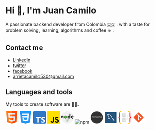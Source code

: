# Hi :wave:, I'm Juan Camilo

A passionate backend developer from Colombia :colombia: . with a taste for problem solving, learning, algorithms and coffee :coffee: .

## Contact me
* [LinkedIn](https://www.linkedin.com/in/juan-camilo-arrieta-bernal-b05766165/?originalSubdomain=co)
* [twitter](https://twitter.com/Juan_Code21)
* [facebook](https://www.facebook.com/kamilo.arrieta.9)
* [arrietacamilo530@gmail.com](#)

## Languages and tools
My tools to create software are :technologist:.

<img src="./img/html5.png" width="40" height="40" alt="javascript"/> <img src="./img/css.png" width="40" height="40" alt="css"/>
<img src="./img/typescript.png" width="40" height="40" alt="typescript"/>
<img src="./img/js.png" width="40" height="40" alt="javascript"/>
<img src="./img/nodejs.png" width="40" height="40" alt="nodejs"/>
<img src="https://cdn.freebiesupply.com/logos/thumbs/1x/npm-logo.png" width="40" height="40" alt="npm"/>
<img src="./img/expressjs.png" width="40" height="40" alt="express"/>
<img src="./img/logo-mysql.png" width="40" height="40" alt="mysql"/>
<img src="./img/typeorm-logo.png" width="40" height="40" alt="typeorm"/>
<img src="./img/git.png" width="40" height="40" alt="git"/>
